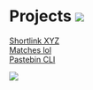 
# Projects [![](https://visitcount.itsvg.in/api?id=Tilo-K&icon=1&color=10)](https://visitcount.itsvg.in)
[Shortlink XYZ](https://shtl.xyz) <br />
[Matches lol](https://matches.lol) <br />
[Pastebin CLI](https://crates.io/crates/pastebin-cli) <br />

![](https://github-readme-stats.vercel.app/api/top-langs/?username=Tilo-K&theme=radical&hide_border=false&include_all_commits=true&count_private=true&layout=compact)
